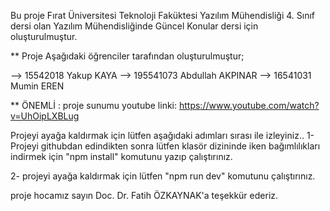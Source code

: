 Bu proje Fırat Üniversitesi Teknoloji Faküktesi Yazılım Mühendisliği 4. Sınıf dersi olan Yazılım Mühendisliğinde Güncel Konular dersi için oluşturulmuştur.

\*\* Proje Aşağıdaki öğrenciler tarafından oluşturulmuştur;

--> 15542018 Yakup KAYA
--> 195541073 Abdullah AKPINAR
--> 16541031 Mumin EREN

\*\* ÖNEMLİ : proje sunumu youtube linki: https://www.youtube.com/watch?v=UhOipLXBLug

Projeyi ayağa kaldırmak için lütfen aşağıdaki adımları sırası ile izleyiniz..
1- Projeyi githubdan edindikten sonra lütfen klasör dizininde iken bağımlılıkları indirmek için "npm install" komutunu yazıp çalıştırınız.

2- projeyi ayağa kaldırmak için lütfen "npm run dev" komutunu çalıştırınız.

proje hocamız sayın Doc. Dr. Fatih ÖZKAYNAK'a teşekkür ederiz.
